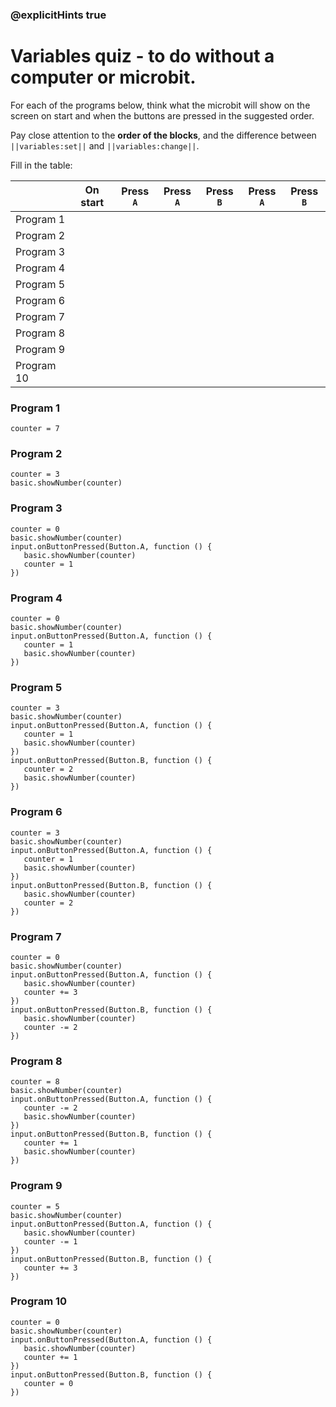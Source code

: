 ### @explicitHints true
# Variables quiz - to do without a computer or microbit.

For each of the programs below, think what the microbit will show on the screen on start and when the buttons are pressed in the suggested order.

Pay close attention to the **order of the blocks**, and the difference between ``||variables:set||`` and ``||variables:change||``.

Fill in the table:

| | On start | Press `A` | Press `A` | Press `B` | Press `A`| Press `B`
| ---------- |:-----:|:-----:|:-----:|:-----:|:-----:|:-----:|
| Program 1   |   |   |   |   |   |   |
| Program 2   |   |   |   |   |   |   |
| Program 3   |   |   |   |   |   |   |
| Program 4   |   |   |   |   |   |   |
| Program 5   |   |   |   |   |   |   |
| Program 6   |   |   |   |   |   |   |
| Program 7   |   |   |   |   |   |   |
| Program 8   |   |   |   |   |   |   |
| Program 9   |   |   |   |   |   |   |
| Program 10  |   |   |   |   |   |   ||


### Program 1

```blocks
counter = 7
```

### Program 2

```blocks
counter = 3
basic.showNumber(counter)
```

### Program 3

```blocks
counter = 0
basic.showNumber(counter)
input.onButtonPressed(Button.A, function () {
   basic.showNumber(counter)
   counter = 1
})
```

### Program 4

```blocks
counter = 0
basic.showNumber(counter)
input.onButtonPressed(Button.A, function () {
   counter = 1
   basic.showNumber(counter)
})
```

### Program 5

```blocks
counter = 3
basic.showNumber(counter)
input.onButtonPressed(Button.A, function () {
   counter = 1
   basic.showNumber(counter)
})
input.onButtonPressed(Button.B, function () {
   counter = 2
   basic.showNumber(counter)
})
```

### Program 6

```blocks
counter = 3
basic.showNumber(counter)
input.onButtonPressed(Button.A, function () {
   counter = 1
   basic.showNumber(counter)
})
input.onButtonPressed(Button.B, function () {
   basic.showNumber(counter)
   counter = 2
})
```

### Program 7

```blocks
counter = 0
basic.showNumber(counter)
input.onButtonPressed(Button.A, function () {
   basic.showNumber(counter)
   counter += 3
})
input.onButtonPressed(Button.B, function () {
   basic.showNumber(counter)
   counter -= 2
})
```

### Program 8

```blocks
counter = 8
basic.showNumber(counter)
input.onButtonPressed(Button.A, function () {
   counter -= 2
   basic.showNumber(counter)
})
input.onButtonPressed(Button.B, function () {
   counter += 1
   basic.showNumber(counter)
})
```

### Program 9

```blocks
counter = 5
basic.showNumber(counter)
input.onButtonPressed(Button.A, function () {
   basic.showNumber(counter)
   counter -= 1
})
input.onButtonPressed(Button.B, function () {
   counter += 3
})
```

### Program 10

```blocks
counter = 0
basic.showNumber(counter)
input.onButtonPressed(Button.A, function () {
   basic.showNumber(counter)
   counter += 1
})
input.onButtonPressed(Button.B, function () {
   counter = 0
})
```
